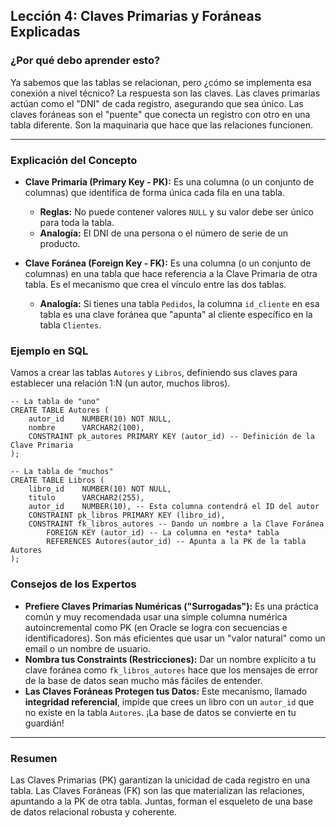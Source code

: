 ## Lección 4: Claves Primarias y Foráneas Explicadas

### ¿Por qué debo aprender esto?
Ya sabemos que las tablas se relacionan, pero ¿cómo se implementa esa conexión a nivel técnico? La respuesta son las claves. Las claves primarias actúan como el "DNI" de cada registro, asegurando que sea único. Las claves foráneas son el "puente" que conecta un registro con otro en una tabla diferente. Son la maquinaria que hace que las relaciones funcionen.

---

### Explicación del Concepto
*   **Clave Primaria (Primary Key - PK):** Es una columna (o un conjunto de columnas) que identifica de forma única cada fila en una tabla.
    *   **Reglas:** No puede contener valores `NULL` y su valor debe ser único para toda la tabla.
    *   **Analogía:** El DNI de una persona o el número de serie de un producto.

*   **Clave Foránea (Foreign Key - FK):** Es una columna (o un conjunto de columnas) en una tabla que hace referencia a la Clave Primaria de otra tabla. Es el mecanismo que crea el vínculo entre las dos tablas.
    *   **Analogía:** Si tienes una tabla `Pedidos`, la columna `id_cliente` en esa tabla es una clave foránea que "apunta" al cliente específico en la tabla `Clientes`.

### Ejemplo en SQL
Vamos a crear las tablas `Autores` y `Libros`, definiendo sus claves para establecer una relación 1:N (un autor, muchos libros).
```oracle
-- La tabla de "uno"
CREATE TABLE Autores (
    autor_id    NUMBER(10) NOT NULL,
    nombre      VARCHAR2(100),
    CONSTRAINT pk_autores PRIMARY KEY (autor_id) -- Definición de la Clave Primaria
);

-- La tabla de "muchos"
CREATE TABLE Libros (
    libro_id    NUMBER(10) NOT NULL,
    titulo      VARCHAR2(255),
    autor_id    NUMBER(10), -- Esta columna contendrá el ID del autor
    CONSTRAINT pk_libros PRIMARY KEY (libro_id),
    CONSTRAINT fk_libros_autores -- Dando un nombre a la Clave Foránea
        FOREIGN KEY (autor_id) -- La columna en *esta* tabla
        REFERENCES Autores(autor_id) -- Apunta a la PK de la tabla Autores
);
```

### Consejos de los Expertos
*   **Prefiere Claves Primarias Numéricas ("Surrogadas"):** Es una práctica común y muy recomendada usar una simple columna numérica autoincremental como PK (en Oracle se logra con secuencias e identificadores). Son más eficientes que usar un "valor natural" como un email o un nombre de usuario.
*   **Nombra tus Constraints (Restricciones):** Dar un nombre explícito a tu clave foránea como `fk_libros_autores` hace que los mensajes de error de la base de datos sean mucho más fáciles de entender.
*   **Las Claves Foráneas Protegen tus Datos:** Este mecanismo, llamado **integridad referencial**, impide que crees un libro con un `autor_id` que no existe en la tabla `Autores`. ¡La base de datos se convierte en tu guardián!

---

### Resumen
Las Claves Primarias (PK) garantizan la unicidad de cada registro en una tabla. Las Claves Foráneas (FK) son las que materializan las relaciones, apuntando a la PK de otra tabla. Juntas, forman el esqueleto de una base de datos relacional robusta y coherente.
